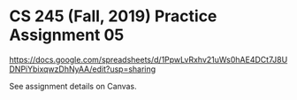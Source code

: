 # CS 245 (Fall, 2019) Practice Assignment 05

https://docs.google.com/spreadsheets/d/1PpwLvRxhv21uWs0hAE4DCt7J8UDNPiYbixqwzDhNyAA/edit?usp=sharing

See assignment details on Canvas.
